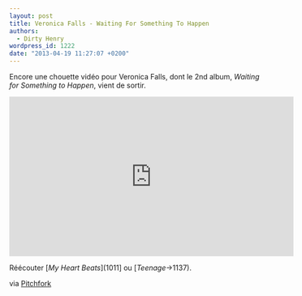 ```yaml
---
layout: post
title: Veronica Falls - Waiting For Something To Happen
authors:
  - Dirty Henry
wordpress_id: 1222
date: "2013-04-19 11:27:07 +0200"
---
```


Encore une chouette vidéo pour Veronica Falls, dont le 2nd album, _Waiting for
Something to Happen_, vient de sortir.

<iframe width="560" height="315" src="http://www.youtube.com/embed/AkidhFXCm_U" frameborder="0" allowfullscreen></iframe>

Réécouter [*My Heart Beats*](1011] ou [_Teenage_->1137).

via
[Pitchfork](http://pitchfork.com/tv/youtube/13-music-videos/758-veronica-falls-waiting-for-something-to-happen-official-music-video/)
